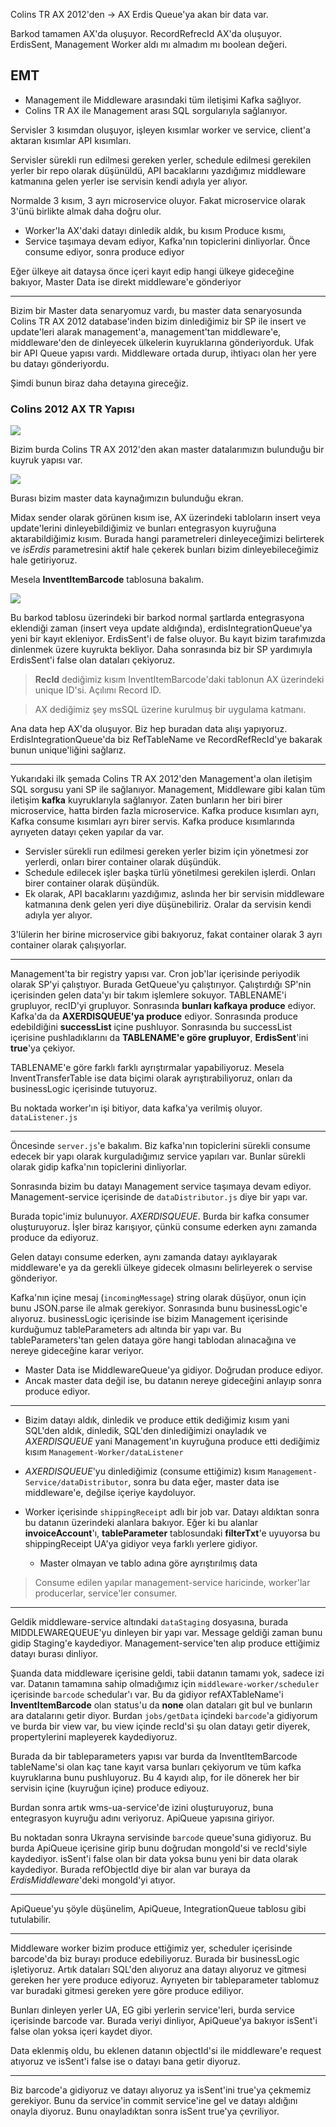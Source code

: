 Colins TR AX 2012'den -> AX Erdis Queue'ya akan bir data var.

Barkod tamamen AX'da oluşuyor. RecordRefrecId AX'da oluşuyor.
ErdisSent, Management Worker aldı mı almadım mı boolean değeri.

## EMT

- Management ile Middleware arasındaki tüm iletişimi Kafka sağlıyor.
- Colins TR AX ile Management arası SQL sorgularıyla sağlanıyor.

Servisler 3 kısımdan oluşuyor, işleyen kısımlar worker ve service, client'a aktaran kısımlar API kısımları.

Servisler sürekli run edilmesi gereken yerler, schedule edilmesi gerekilen yerler bir repo olarak düşünüldü, API bacaklarını yazdığımız middleware katmanına gelen yerler ise servisin kendi adıyla yer alıyor.

Normalde 3 kısım, 3 ayrı microservice oluyor. Fakat microservice olarak 3'ünü birlikte almak daha doğru olur.

- Worker'la AX'daki datayı dinledik aldık, bu kısım Produce kısmı,
- Service taşımaya devam ediyor, Kafka'nın topiclerini dinliyorlar. Önce consume ediyor, sonra produce ediyor

Eğer ülkeye ait dataysa önce içeri kayıt edip hangi ülkeye gideceğine bakıyor, Master Data ise direkt middleware'e gönderiyor

---

Bizim bir Master data senaryomuz vardı, bu master data senaryosunda Colins TR AX 2012 database'inden bizim dinlediğimiz bir SP ile insert ve update'leri alarak management'a, management'tan middleware'e, middleware'den de dinleyecek ülkelerin kuyruklarına gönderiyorduk. Ufak bir API Queue yapısı vardı. Middleware ortada durup, ihtiyacı olan her yere bu datayı gönderiyordu.

Şimdi bunun biraz daha detayına gireceğiz.

### Colins 2012 AX TR Yapısı

![](./assets/erdis.png)

Bizim burda Colins TR AX 2012'den akan master datalarımızın bulunduğu bir kuyruk yapısı var.

![](./assets/master_data_source.png)

Burası bizim master data kaynağımızın bulunduğu ekran.

Midax sender olarak görünen kısım ise, AX üzerindeki tabloların insert veya update'lerini dinleyebildiğimiz ve bunları entegrasyon kuyruğuna aktarabildiğimiz kısım. Burada hangi parametreleri dinleyeceğimizi belirterek ve _isErdis_ parametresini aktif hale çekerek bunları bizim dinleyebileceğimiz hale getiriyoruz.

Mesela **InventItemBarcode** tablosuna bakalım.

![](./assets/inventItemBarcode.png)

Bu barkod tablosu üzerindeki bir barkod normal şartlarda entegrasyona eklendiği zaman (insert veya update aldığında), erdisIntegrationQueue'ya yeni bir kayıt ekleniyor. ErdisSent'i de false oluyor. Bu kayıt bizim tarafımızda dinlenmek üzere kuyrukta bekliyor. Daha sonrasında biz bir SP yardımıyla ErdisSent'i false olan dataları çekiyoruz.

> **RecId** dediğimiz kısım InventItemBarcode'daki tablonun AX üzerindeki unique ID'si. Açılımı Record ID.

> AX dediğimiz şey msSQL üzerine kurulmuş bir uygulama katmanı.

Ana data hep AX'da oluşuyor. Biz hep buradan data alışı yapıyoruz. ErdisIntegrationQueue'da biz RefTableName ve RecordRefRecId'ye bakarak bunun unique'liğini sağlarız.

---

Yukarıdaki ilk şemada Colins TR AX 2012'den Management'a olan iletişim SQL sorgusu yani SP ile sağlanıyor. Management, Middleware gibi kalan tüm iletişim **kafka** kuyruklarıyla sağlanıyor. Zaten bunların her biri birer microservice, hatta birden fazla microservice. Kafka produce kısımları ayrı, Kafka consume kısımları ayrı birer servis. Kafka produce kısımlarında ayrıyeten datayı çeken yapılar da var.

- Servisler sürekli run edilmesi gereken yerler bizim için yönetmesi zor yerlerdi, onları birer container olarak düşündük.
- Schedule edilecek işler başka türlü yönetilmesi gerekilen işlerdi. Onları birer container olarak düşündük.
- Ek olarak, API bacaklarını yazdığımız, aslında her bir servisin middleware katmanına denk gelen yeri diye düşünebiliriz. Oralar da servisin kendi adıyla yer alıyor.

3'lülerin her birine microservice gibi bakıyoruz, fakat container olarak 3 ayrı container olarak çalışıyorlar.

---

Management'ta bir registry yapısı var. Cron job'lar içerisinde periyodik olarak SP'yi çalıştıyor. Burada GetQueue'yu çalıştırıyor. Çalıştırdığı SP'nin içerisinden gelen data'yı bir takım işlemlere sokuyor. TABLENAME'i grupluyor, recID'yi grupluyor. Sonrasında **bunları kafkaya produce** ediyor. Kafka'da da **AXERDISQUEUE'ya produce** ediyor. Sonrasında produce edebildiğini **successList** içine pushluyor. Sonrasında bu successList içerisine pushladıklarını da **TABLENAME'e göre grupluyor**, **ErdisSent**'ini **true**'ya çekiyor.

TABLENAME'e göre farklı farklı ayrıştırmalar yapabiliyoruz. Mesela InventTransferTable ise data biçimi olarak ayrıştırabiliyoruz, onları da businessLogic içerisinde tutuyoruz.

Bu noktada worker'ın işi bitiyor, data kafka'ya verilmiş oluyor. `dataListener.js`

---

Öncesinde `server.js`'e bakalım. Biz kafka'nın topiclerini sürekli consume edecek bir yapı olarak kurguladığımız service yapıları var. Bunlar sürekli olarak gidip kafka'nın topiclerini dinliyorlar.

Sonrasında bizim bu datayı Management service taşımaya devam ediyor. Management-service içerisinde de `dataDistributor.js` diye bir yapı var.

Burada topic'imiz bulunuyor. _AXERDISQUEUE_. Burda bir kafka consumer oluşturuyoruz. İşler biraz karışıyor, çünkü consume ederken aynı zamanda produce da ediyoruz.

Gelen datayı consume ederken, aynı zamanda datayı ayıklayarak middleware'e ya da gerekli ülkeye gidecek olmasını belirleyerek o servise gönderiyor.

Kafka'nın içine mesaj (`incomingMessage`) string olarak düşüyor, onun için bunu JSON.parse ile almak gerekiyor. Sonrasında bunu businessLogic'e alıyoruz. businessLogic içerisinde ise bizim Management içerisinde kurduğumuz tableParameters adı altında bir yapı var. Bu tableParameters'tan gelen dataya göre hangi tablodan alınacağına ve nereye gideceğine karar veriyor.

- Master Data ise MiddlewareQueue'ya gidiyor. Doğrudan produce ediyor.
- Ancak master data değil ise, bu datanın nereye gideceğini anlayıp sonra produce ediyor.

---

- Bizim datayı aldık, dinledik ve produce ettik dediğimiz kısım yani SQL'den aldık, dinledik, SQL'den dinlediğimizi onayladık ve _AXERDISQUEUE_ yani Management'ın kuyruğuna produce etti dediğimiz kısım `Management-Worker/dataListener`

- _AXERDISQUEUE_'yu dinlediğimiz (consume ettiğimiz) kısım `Management-Service/dataDistributor`, sonra bu data eğer, master data ise middleware'e, değilse içeriye kaydoluyor.

- Worker içerisinde `shippingReceipt` adlı bir job var. Datayı aldıktan sonra bu datanın üzerindeki alanlara bakıyor. Eğer ki bu alanlar **invoiceAccount**'ı, **tableParameter** tablosundaki **filterTxt**'e uyuyorsa bu shippingReceipt UA'ya gidiyor veya farklı yerlere gidiyor.
  - Master olmayan ve tablo adına göre ayrıştırılmış data

> Consume edilen yapılar management-service haricinde, worker'lar producerlar, service'ler consumer.

---

Geldik middleware-service altındaki `dataStaging` dosyasına, burada MIDDLEWAREQUEUE'yu dinleyen bir yapı var. Message geldiği zaman bunu gidip Staging'e kaydediyor. Management-service'ten alıp produce ettiğimiz datayı burası dinliyor.

Şuanda data middleware içerisine geldi, tabii datanın tamamı yok, sadece izi var. Datanın tamamına sahip olmadığımız için `middleware-worker/scheduler` içerisinde `barcode` schedular'ı var. Bu da gidiyor refAXTableName'i **InventItemBarcode** olan status'u da **none** olan dataları git bul ve bunların ara datalarını getir diyor. Burdan `jobs/getData` içindeki `barcode`'a gidiyorum ve burda bir view var, bu view içinde recId'si şu olan datayı getir diyerek, propertylerini mapleyerek kaydediyoruz.

Burada da bir tableparameters yapısı var burda da InventItemBarcode tableName'si olan kaç tane kayıt varsa bunları çekiyorum ve tüm kafka kuyruklarına bunu pushluyoruz. Bu 4 kayıdı alıp, for ile dönerek her bir servisin içine (kuyruğun içine) produce ediyouz.

Burdan sonra artık wms-ua-service'de izini oluşturuyoruz, buna entegrasyon kuyruğu adını veriyoruz. ApiQueue yapısına giriyor.

Bu noktadan sonra Ukrayna servisinde `barcode` queue'suna gidiyoruz. Bu burda ApiQueue içerisine girip bunu doğrudan mongoId'si ve recId'siyle kaydediyor. isSent'i false olan bir data yoksa bunu yeni bir data olarak kaydediyor. Burada refObjectId diye bir alan var buraya da _ErdisMiddleware_'deki mongoId'yi atıyor.

---

ApiQueue'yu şöyle düşünelim, ApiQueue, IntegrationQueue tablosu gibi tutulabilir.

---

Middleware worker bizim produce ettiğimiz yer, scheduler içerisinde barcode'da biz burayı produce edebiliyoruz. Burada bir businessLogic işletiyoruz. Artık dataları SQL'den alıyoruz ana datayı alıyoruz ve gitmesi gereken her yere produce ediyoruz. Ayrıyeten bir tableparameter tablomuz var buradaki gitmesi gereken yere göre produce ediliyor.

Bunları dinleyen yerler UA, EG gibi yerlerin service'leri, burda service içerisinde barcode var. Burada veriyi dinliyor, ApiQueue'ya bakıyor isSent'i false olan yoksa içeri kaydet diyor.

Data eklenmiş oldu, bu eklenen datanın objectId'si ile middleware'e request atıyoruz ve isSent'i false ise o datayı bana getir diyoruz.

---

Biz barcode'a gidiyoruz ve datayı alıyoruz ya isSent'ini true'ya çekmemiz gerekiyor. Bunu da service'in commit service'ine gel ve datayı aldığını onayla diyoruz. Bunu onayladıktan sonra isSent true'ya çevriliyor.
